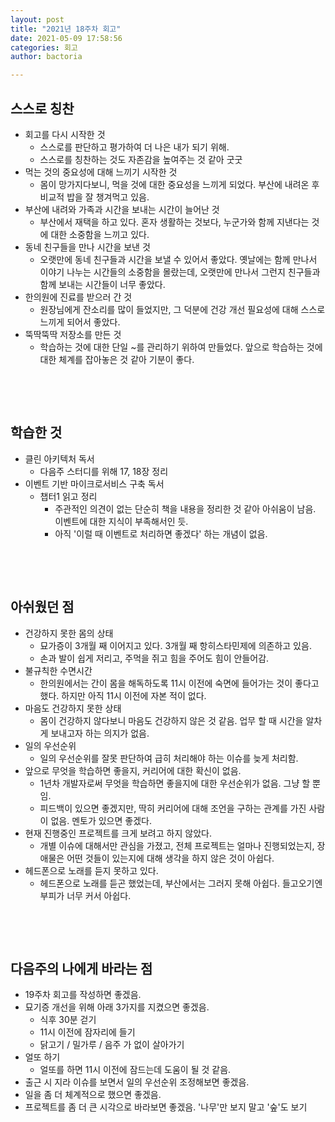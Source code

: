 ```yaml
---
layout: post
title: "2021년 18주차 회고"
date: 2021-05-09 17:58:56
categories: 회고
author: bactoria

---
```


## 스스로 칭찬
- 회고를 다시 시작한 것
  - 스스로를 판단하고 평가하여 더 나은 내가 되기 위해.
  - 스스로를 칭찬하는 것도 자존감을 높여주는 것 같아 굿굿
- 먹는 것의 중요성에 대해 느끼기 시작한 것
  - 몸이 망가지다보니, 먹을 것에 대한 중요성을 느끼게 되었다. 부산에 내려온 후 비교적 밥을 잘 챙겨먹고 있음.
- 부산에 내려와 가족과 시간을 보내는 시간이 늘어난 것
  - 부산에서 재택을 하고 있다. 혼자 생활하는 것보다, 누군가와 함께 지낸다는 것에 대한 소중함을 느끼고 있다.
- 동네 친구들을 만나 시간을 보낸 것
  - 오랫만에 동네 친구들과 시간을 보낼 수 있어서 좋았다. 옛날에는 함께 만나서 이야기 나누는 시간들의 소중함을 몰랐는데, 오랫만에 만나서 그런지 친구들과 함께 보내는 시간들이 너무 좋았다.
- 한의원에 진료를 받으러 간 것
  - 원장님에게 잔소리를 많이 들었지만, 그 덕분에 건강 개선 필요성에 대해 스스로 느끼게 되어서 좋았다.
- 뚝딱뚝딱 저장소를 만든 것
  - 학습하는 것에 대한 단일 ~를 관리하기 위하여 만들었다. 앞으로 학습하는 것에 대한 체계를 잡아놓은 것 같아 기분이 좋다.

&nbsp;

&nbsp;

## 학습한 것
- 클린 아키텍처 독서
  - 다음주 스터디를 위해 17, 18장 정리
- 이벤트 기반 마이크로서비스 구축 독서
  - 챕터1 읽고 정리
    - 주관적인 의견이 없는 단순히 책을 내용을 정리한 것 같아 아쉬움이 남음. 이벤트에 대한 지식이 부족해서인 듯.
    - 아직 '이럴 때 이벤트로 처리하면 좋겠다' 하는 개념이 없음.

&nbsp;

&nbsp;

## 아쉬웠던 점
- 건강하지 못한 몸의 상태
  - 묘가증이 3개월 째 이어지고 있다. 3개월 째 항히스타민제에 의존하고 있음.
  - 손과 발이 쉽게 저리고, 주먹을 쥐고 힘을 주어도 힘이 안들어감.
- 불규칙한 수면시간
  - 한의원에서는 간이 몸을 해독하도록 11시 이전에 숙면에 들어가는 것이 좋다고 했다. 하지만 아직 11시 이전에 자본 적이 없다.
- 마음도 건강하지 못한 상태
  - 몸이 건강하지 않다보니 마음도 건강하지 않은 것 같음. 업무 할 때 시간을 알차게 보내고자 하는 의지가 없음.
- 일의 우선순위
  - 일의 우선순위를 잘못 판단하여 급히 처리해야 하는 이슈를 늦게 처리함. 
- 앞으로 무엇을 학습하면 좋을지, 커리어에 대한 확신이 없음.
  - 1년차 개발자로써 무엇을 학습하면 좋을지에 대한 우선순위가 없음. 그냥 할 뿐임. 
  - 피드백이 있으면 좋겠지만, 딱히 커리어에 대해 조언을 구하는 관계를 가진 사람이 없음. 멘토가 있으면 좋겠다.
- 현재 진행중인 프로젝트를 크게 보려고 하지 않았다.
  - 개별 이슈에 대해서만 관심을 가졌고, 전체 프로젝트는 얼마나 진행되었는지, 장애물은 어떤 것들이 있는지에 대해 생각을 하지 않은 것이 아쉽다.
- 헤드폰으로 노래를 듣지 못하고 있다.
  - 헤드폰으로 노래를 듣곤 했었는데, 부산에서는 그러지 못해 아쉽다. 들고오기엔 부피가 너무 커서 아쉽다.

&nbsp;

&nbsp;

## 다음주의 나에게 바라는 점
- 19주차 회고를 작성하면 좋겠음. 
- 묘기증 개선을 위해 아래 3가지를 지켰으면 좋겠음.
  - 식후 30분 걷기
  - 11시 이전에 잠자리에 들기
  - 닭고기 / 밀가루 / 음주 가 없이 살아가기
- 얼또 하기
  - 얼또를 하면 11시 이전에 잠드는데 도움이 될 것 같음.
- 출근 시 지라 이슈를 보면서 일의 우선순위 조정해보면 좋겠음.
- 일을 좀 더 체계적으로 했으면 좋겠음. 
- 프로젝트를 좀 더 큰 시각으로 바라보면 좋겠음. '나무'만 보지 말고 '숲'도 보기
